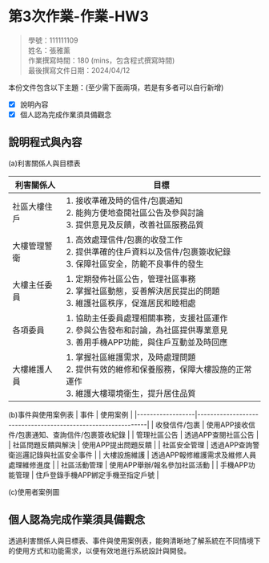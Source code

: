 # 第3次作業-作業-HW3
>
>學號：111111109
><br />
>姓名：張雅薰
><br />
>作業撰寫時間：180 (mins，包含程式撰寫時間)
><br />
>最後撰寫文件日期：2024/04/12
>

本份文件包含以下主題：(至少需下面兩項，若是有多者可以自行新增)
- [x] 說明內容
- [x] 個人認為完成作業須具備觀念

## 說明程式與內容
(a)利害關係人與目標表

| 利害關係人        | 目標                                                         |
|------------------|--------------------------------------------------------------|
| 社區大樓住戶     | 1. 接收準確及時的信件/包裹通知<br />2. 能夠方便地查閱社區公告及參與討論<br />3. 提供意見及反饋，改善社區服務品質|
| 大樓管理警衛     | 1. 高效處理信件/包裹的收發工作<br />2. 提供準確的住戶資料以及信件/包裹簽收紀錄 <br />3. 保障社區安全，防範不良事件的發生|
| 大樓主任委員     | 1. 定期發佈社區公告，管理社區事務<br /> 2. 掌握社區動態，妥善解決居民提出的問題<br />3. 維護社區秩序，促進居民和睦相處|
| 各項委員         | 1. 協助主任委員處理相關事務，支援社區運作<br /> 2. 參與公告發布和討論，為社區提供專業意見<br />3. 善用手機APP功能，與住戶互動並及時回應|
| 大樓維護人員     | 1. 掌握社區維護需求，及時處理問題<br />2. 提供有效的維修和保養服務，保障大樓設施的正常運作<br />3. 維護大樓環境衛生，提升居住品質


(b)事件與使用案例表
| 事件        | 使用案例                                                         |
|------------------|--------------------------------------------------------------|
| 收發信件/包裹        | 使用APP接收信件/包裹通知、查詢信件/包裹簽收紀錄 |
|    管理社區公告     | 透過APP查閱社區公告 |
|      社區問題反饋與解決   | 使用APP提出問題反饋 |
|    社區安全管理     | 透過APP查詢警衛巡邏記錄與社區安全事件 |
|    大樓設施維護     | 透過APP報修維護需求及維修人員處理維修進度 |
|     社區活動管理    | 使用APP舉辦/報名參加社區活動 |
|     手機APP功能管理    | 住戶登錄手機APP綁定手機至指定戶號 |


(c)使用者案例圖







## 個人認為完成作業須具備觀念
透過利害關係人與目標表、事件與使用案例表，能夠清晰地了解系統在不同情境下的使用方式和功能需求，以便有效地進行系統設計與開發。
